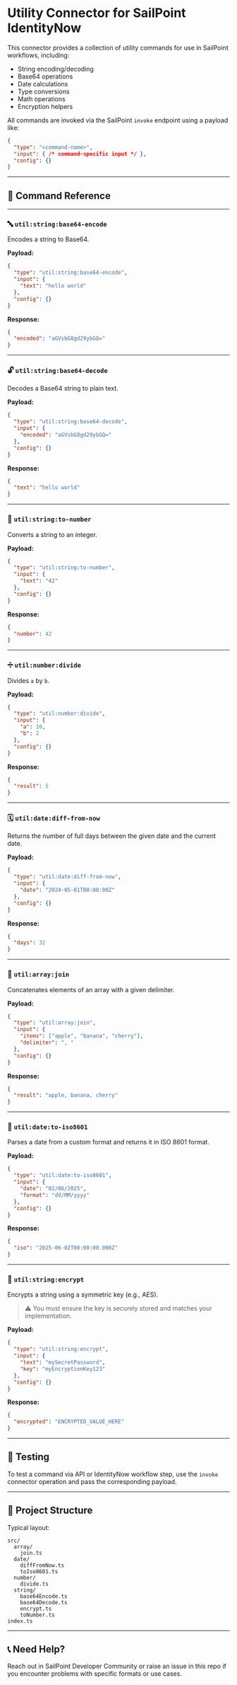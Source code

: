 # Utility Connector for SailPoint IdentityNow

This connector provides a collection of utility commands for use in SailPoint workflows, including:

- String encoding/decoding
- Base64 operations
- Date calculations
- Type conversions
- Math operations
- Encryption helpers

All commands are invoked via the SailPoint `invoke` endpoint using a payload like:

```json
{
  "type": "<command-name>",
  "input": { /* command-specific input */ },
  "config": {}
}
```

---

## 📌 Command Reference

---

### 🔤 `util:string:base64-encode`

Encodes a string to Base64.

**Payload:**
```json
{
  "type": "util:string:base64-encode",
  "input": {
    "text": "hello world"
  },
  "config": {}
}
```

**Response:**
```json
{
  "encoded": "aGVsbG8gd29ybGQ="
}
```

---

### 🔓 `util:string:base64-decode`

Decodes a Base64 string to plain text.

**Payload:**
```json
{
  "type": "util:string:base64-decode",
  "input": {
    "encoded": "aGVsbG8gd29ybGQ="
  },
  "config": {}
}
```

**Response:**
```json
{
  "text": "hello world"
}
```

---

### 🔢 `util:string:to-number`

Converts a string to an integer.

**Payload:**
```json
{
  "type": "util:string:to-number",
  "input": {
    "text": "42"
  },
  "config": {}
}
```

**Response:**
```json
{
  "number": 42
}
```

---

### ➗ `util:number:divide`

Divides `a` by `b`.

**Payload:**
```json
{
  "type": "util:number:divide",
  "input": {
    "a": 10,
    "b": 2
  },
  "config": {}
}
```

**Response:**
```json
{
  "result": 5
}
```

---

### 🗓️ `util:date:diff-from-now`

Returns the number of full days between the given date and the current date.

**Payload:**
```json
{
  "type": "util:date:diff-from-now",
  "input": {
    "date": "2024-05-01T00:00:00Z"
  },
  "config": {}
}
```

**Response:**
```json
{
  "days": 32
}
```

---

### 🧮 `util:array:join`

Concatenates elements of an array with a given delimiter.

**Payload:**
```json
{
  "type": "util:array:join",
  "input": {
    "items": ["apple", "banana", "cherry"],
    "delimiter": ", "
  },
  "config": {}
}
```

**Response:**
```json
{
  "result": "apple, banana, cherry"
}
```

---

### 📅 `util:date:to-iso8601`

Parses a date from a custom format and returns it in ISO 8601 format.

**Payload:**
```json
{
  "type": "util:date:to-iso8601",
  "input": {
    "date": "02/06/2025",
    "format": "dd/MM/yyyy"
  },
  "config": {}
}
```

**Response:**
```json
{
  "iso": "2025-06-02T00:00:00.000Z"
}
```

---

### 🔐 `util:string:encrypt`

Encrypts a string using a symmetric key (e.g., AES).

> ⚠️ You must ensure the key is securely stored and matches your implementation.

**Payload:**
```json
{
  "type": "util:string:encrypt",
  "input": {
    "text": "mySecretPassword",
    "key": "myEncryptionKey123"
  },
  "config": {}
}
```

**Response:**
```json
{
  "encrypted": "ENCRYPTED_VALUE_HERE"
}
```

---

## 🧪 Testing

To test a command via API or IdentityNow workflow step, use the `invoke` connector operation and pass the corresponding payload.

---

## 📂 Project Structure

Typical layout:

```
src/
  array/
    join.ts
  date/
    diffFromNow.ts
    toIso8601.ts
  number/
    divide.ts
  string/
    base64Encode.ts
    base64Decode.ts
    encrypt.ts
    toNumber.ts
index.ts
```

---

## 📞 Need Help?

Reach out in SailPoint Developer Community or raise an issue in this repo if you encounter problems with specific formats or use cases.